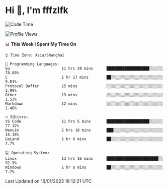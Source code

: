 # Hi 👋, I'm fffzlfk

<!--START_SECTION:waka-->
![Code Time](http://img.shields.io/badge/Code%20Time-35%20hrs%2031%20mins-blue)

![Profile Views](http://img.shields.io/badge/Profile%20Views-6-blue)

📊 **This Week I Spent My Time On** 

```text
⌚︎ Time Zone: Asia/Shanghai

💬 Programming Languages: 
Go                       11 hrs 20 mins      ███████████████████░░░░░░   78.88% 
C                        1 hr 17 mins        ██░░░░░░░░░░░░░░░░░░░░░░░   9.01% 
Protocol Buffer          25 mins             ░░░░░░░░░░░░░░░░░░░░░░░░░   2.99% 
Other                    13 mins             ░░░░░░░░░░░░░░░░░░░░░░░░░   1.53% 
Markdown                 12 mins             ░░░░░░░░░░░░░░░░░░░░░░░░░   1.48%

🔥 Editors: 
VS Code                  11 hrs 5 mins       ███████████████████░░░░░░   77.12% 
Neovim                   2 hrs 10 mins       ███░░░░░░░░░░░░░░░░░░░░░░   15.18% 
GoLand                   1 hr 6 mins         ██░░░░░░░░░░░░░░░░░░░░░░░   7.7%

💻 Operating System: 
Linux                    13 hrs 16 mins      ███████████████████████░░   92.3% 
Windows                  1 hr 6 mins         ██░░░░░░░░░░░░░░░░░░░░░░░   7.7%

```


 Last Updated on 16/01/2023 18:12:21 UTC
<!--END_SECTION:waka-->
